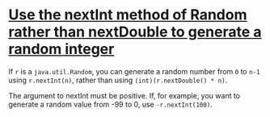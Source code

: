 # [Use the nextInt method of Random rather than nextDouble to generate a random integer](https://spotbugs.readthedocs.io/en/latest/bugDescriptions.html#DM_NEXTINT_VIA_NEXTDOUBLE)

If `r` is a `java.util.Random`, you can generate a random number from `0` to `n-1`
using `r.nextInt(n)`, rather than using `(int)(r.nextDouble() * n)`.

The argument to nextInt must be positive. If, for example, you want to generate a random
value from -99 to 0, use `-r.nextInt(100)`.